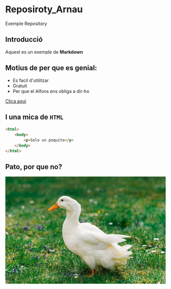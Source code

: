 # Reposiroty_Arnau
Exemple Repository 

## Introducció
Aquest es un exemple de **Markdown**

## Motius de per que es genial:
* Es facil d'utilitzar
* Gratuit
* Per que el Alfons ens obliga a dir-ho

[Clica aqui](https://www.markdowntutorial.com/)

## I una mica de `HTML`
```html
<html>
    <body>
        <p>Solo un poquito</p>
    </body>
</html>
```
## Pato, por que no?
![Pato](Pato-pekin-donde-encontrar.jpg)